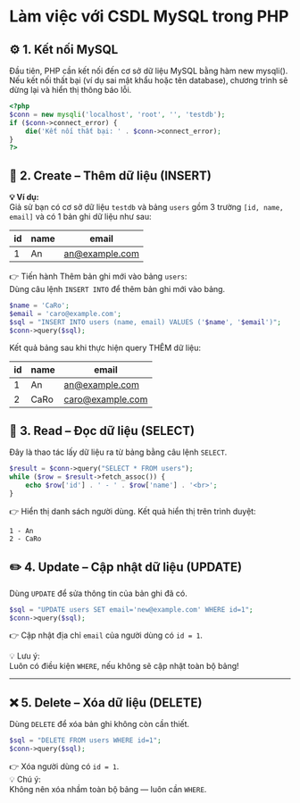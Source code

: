 # Làm việc với CSDL MySQL trong PHP


## ⚙️ 1. Kết nối MySQL
Đầu tiên, PHP cần kết nối đến cơ sở dữ liệu MySQL bằng hàm new mysqli().  
Nếu kết nối thất bại (ví dụ sai mật khẩu hoặc tên database), chương trình sẽ dừng lại và hiển thị thông báo lỗi.  
```php
<?php
$conn = new mysqli('localhost', 'root', '', 'testdb');
if ($conn->connect_error) {
    die('Kết nối thất bại: ' . $conn->connect_error);
}
?>
```


## 🧩 2. Create – Thêm dữ liệu (INSERT)

**💡 Ví dụ:**  
Giả sử bạn có cơ sở dữ liệu `testdb` và bảng `users` gồm 3 trường `[id, name, email]` và có 1 bản ghi dữ liệu như sau:  

| id | name | email            |
| -- | ---- | ---------------- |
| 1  | An   | an@example.com   |


👉 Tiến hành Thêm bản ghi mới vào bảng `users`:  
Dùng câu lệnh `INSERT INTO` để thêm bản ghi mới vào bảng.

```php
$name = 'CaRo';
$email = 'caro@example.com';
$sql = "INSERT INTO users (name, email) VALUES ('$name', '$email')";
$conn->query($sql);
```

Kết quả bảng sau khi thực hiện query THÊM dữ liệu:   

| id | name | email            |
| -- | ---- | ---------------- |
| 1  | An   | an@example.com   |
| 2  | CaRo | caro@example.com |


## 📜 3. Read – Đọc dữ liệu (SELECT)  
Đây là thao tác lấy dữ liệu ra từ bảng bằng câu lệnh `SELECT`.  

```php
$result = $conn->query("SELECT * FROM users");
while ($row = $result->fetch_assoc()) {
    echo $row['id'] . ' - ' . $row['name'] . '<br>';
}
```
👉 Hiển thị danh sách người dùng. Kết quả hiển thị trên trình duyệt:  

```
1 - An
2 - CaRo
```


## ✏️ 4. Update – Cập nhật dữ liệu (UPDATE)  
Dùng `UPDATE` để sửa thông tin của bản ghi đã có.  

```php
$sql = "UPDATE users SET email='new@example.com' WHERE id=1";
$conn->query($sql);
```
👉 Cập nhật địa chỉ `email` của người dùng có `id = 1`.  

💡 Lưu ý:  
Luôn có điều kiện `WHERE`, nếu không sẽ cập nhật toàn bộ bảng!

---

## ❌ 5. Delete – Xóa dữ liệu (DELETE)  
Dùng `DELETE` để xóa bản ghi không còn cần thiết.  

```php
$sql = "DELETE FROM users WHERE id=1";
$conn->query($sql);
```
👉 Xóa người dùng có `id = 1`.  
💡 Chú ý:  
Không nên xóa nhầm toàn bộ bảng — luôn cần `WHERE`.

